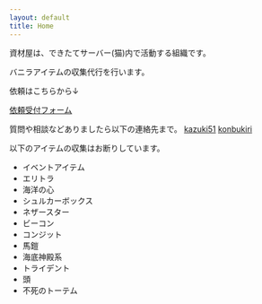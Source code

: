 ```yaml
---
layout: default
title: Home
---
```


資材屋は、できたてサーバー(猫)内で活動する組織です。

バニラアイテムの収集代行を行います。


依頼はこちらから↓

[依頼受付フォーム](#)


質問や相談などありましたら以下の連絡先まで。
[kazuki51](http://discord.com/users/501880207406399499)
[konbukiri](http://discord.com/users/333366548276445185)


以下のアイテムの収集はお断りしています。
- イベントアイテム
- エリトラ
- 海洋の心
- シュルカーボックス
- ネザースター
- ビーコン
- コンジット
- 馬鎧
- 海底神殿系
- トライデント
- 頭
- 不死のトーテム

